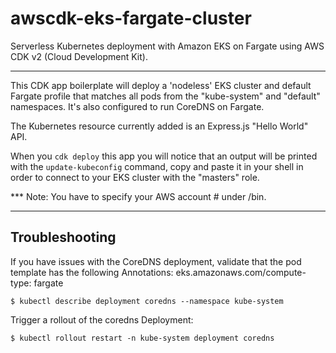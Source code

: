# awscdk-eks-fargate-cluster

Serverless Kubernetes deployment with Amazon EKS on Fargate using AWS CDK v2 (Cloud Development Kit).

---

This CDK app boilerplate will deploy a 'nodeless' EKS cluster and default Fargate profile that matches all pods from the "kube-system" and "default" namespaces. It's also configured to run CoreDNS on Fargate.

The Kubernetes resource currently added is an Express.js "Hello World" API.

When you `cdk deploy` this app you will notice that an output will be printed with the `update-kubeconfig` command, copy and paste it in your shell in order to connect to your EKS cluster with the "masters" role.

\*\*\* Note: You have to specify your AWS account # under /bin.

---

## Troubleshooting

If you have issues with the CoreDNS deployment, validate that the pod template has the following Annotations:
eks.amazonaws.com/compute-type: fargate

    $ kubectl describe deployment coredns --namespace kube-system

Trigger a rollout of the coredns Deployment:

    $ kubectl rollout restart -n kube-system deployment coredns
